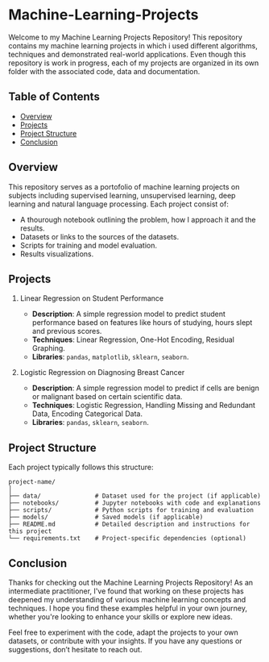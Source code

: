 # Machine-Learning-Projects
Welcome to my Machine Learning Projects Repository! This repository contains my machine learning projects in which i used different algorithms, techniques and demonstrated real-world applications. Even though this repository is work in progress, each of my projects are organized in its own folder with the associated code, data and documentation.
## Table of Contents
  - [Overview](url)
  - [Projects](url)
  - [Project Structure](url)
  - [Conclusion](url)
## Overview
This repository serves as a portofolio of machine learning projects on subjects including supervised learning, unsupervised learning, deep learning and natural language processing. Each project consist of:
  - A thourough notebook outlining the problem, how I approach it and the results.
  - Datasets or links to the sources of the datasets.
  - Scripts for training and model evaluation.
  - Results visualizations.
## Projects
1.  Linear Regression on Student Performance

     - **Description**: A simple regression model to predict student performance based on features like hours of studying, hours slept and previous scores.
     - **Techniques**: Linear Regression, One-Hot Encoding, Residual Graphing.
     - **Libraries**: `pandas`, `matplotlib`, `sklearn`, `seaborn`.
       
2. Logistic Regression on Diagnosing Breast Cancer
     - **Description**: A simple regression model to predict if cells are benign or malignant based on certain scientific data.
     - **Techniques**: Logistic Regression, Handling Missing and Redundant Data, Encoding Categorical Data.
     - **Libraries**: `pandas`, `sklearn`, `seaborn`.
   
## Project Structure
Each project typically follows this structure:

  ```
  project-name/
  │
  ├── data/               # Dataset used for the project (if applicable)
  ├── notebooks/          # Jupyter notebooks with code and explanations
  ├── scripts/            # Python scripts for training and evaluation
  ├── models/             # Saved models (if applicable)
  ├── README.md           # Detailed description and instructions for this project
  └── requirements.txt    # Project-specific dependencies (optional)
  ```
## Conclusion
Thanks for checking out the Machine Learning Projects Repository! As an intermediate practitioner, I've found that working on these projects has deepened my understanding of various machine learning concepts and techniques. I hope you find these examples helpful in your own journey, whether you're looking to enhance your skills or explore new ideas.

Feel free to experiment with the code, adapt the projects to your own datasets, or contribute with your insights. If you have any questions or suggestions, don’t hesitate to reach out.


